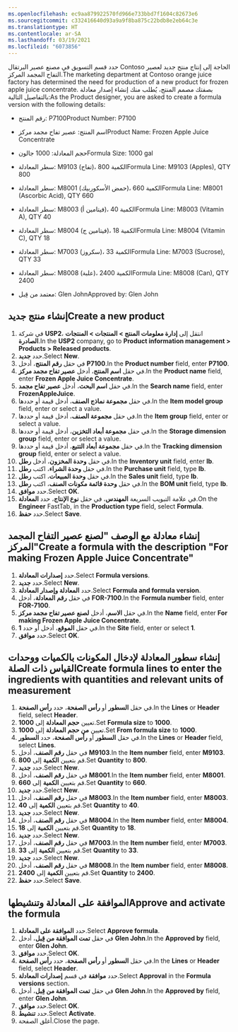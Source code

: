 ```yaml
---
ms.openlocfilehash: ec9aa879922570fd966e733bbd7f1604c82673e6
ms.sourcegitcommit: c332416640d93a9a9f8ba875c22bdb8e2eb64c3e
ms.translationtype: HT
ms.contentlocale: ar-SA
ms.lasthandoff: 03/19/2021
ms.locfileid: "6073856"
---
```

<span data-ttu-id="9263e-101">حدد قسم التسويق في مصنع عصير البرتقال Contoso الحاجة إلى إنتاج منتج جديد لعصير التفاح المجمد المركز.</span><span class="sxs-lookup"><span data-stu-id="9263e-101">The marketing department at Contoso orange juice factory has determined the need for production of a new product for frozen apple juice concentrate.</span></span> <span data-ttu-id="9263e-102">بصفتك مصمم المنتج، يُطلب منك إنشاء إصدار معادلة بالتفاصيل التالية:</span><span class="sxs-lookup"><span data-stu-id="9263e-102">As the Product designer, you are asked to create a formula version with the following details:</span></span>

-   <span data-ttu-id="9263e-103">رقم المنتج: P7100</span><span class="sxs-lookup"><span data-stu-id="9263e-103">Product Number: P7100</span></span>

-   <span data-ttu-id="9263e-104">اسم المنتج: عصير تفاح مجمد مركز</span><span class="sxs-lookup"><span data-stu-id="9263e-104">Product Name: Frozen Apple Juice Concentrate</span></span>

-   <span data-ttu-id="9263e-105">حجم المعادلة: 1000 جالون</span><span class="sxs-lookup"><span data-stu-id="9263e-105">Formula Size: 1000 gal</span></span>

-   <span data-ttu-id="9263e-106">سطر المعادلة: M9103 (تفاح)، الكمية 800</span><span class="sxs-lookup"><span data-stu-id="9263e-106">Formula Line: M9103 (Apples), QTY 800</span></span>

-   <span data-ttu-id="9263e-107">سطر المعادلة: M8001 (حمض الأسكوربيك)، الكمية 660</span><span class="sxs-lookup"><span data-stu-id="9263e-107">Formula Line: M8001 (Ascorbic Acid), QTY 660</span></span>

-   <span data-ttu-id="9263e-108">سطر المعادلة: M8003 (فيتامين أ)، الكمية 40</span><span class="sxs-lookup"><span data-stu-id="9263e-108">Formula Line: M8003 (Vitamin A), QTY 40</span></span>

-   <span data-ttu-id="9263e-109">سطر المعادلة: M8004 (فيتامين ج)، الكمية 18</span><span class="sxs-lookup"><span data-stu-id="9263e-109">Formula Line: M8004 (Vitamin C), QTY 18</span></span>

-   <span data-ttu-id="9263e-110">سطر المعادلة: M7003 (سكروز)، الكمية 33</span><span class="sxs-lookup"><span data-stu-id="9263e-110">Formula Line: M7003 (Sucrose), QTY 33</span></span>

-   <span data-ttu-id="9263e-111">سطر المعادلة: M8008 (علبة)، الكمية 2400</span><span class="sxs-lookup"><span data-stu-id="9263e-111">Formula Line: M8008 (Can), QTY 2400</span></span>

-   <span data-ttu-id="9263e-112">معتمد من قِبل: Glen John</span><span class="sxs-lookup"><span data-stu-id="9263e-112">Approved by: Glen John</span></span>

## <a name="create-a-new-product"></a><span data-ttu-id="9263e-113">إنشاء منتج جديد</span><span class="sxs-lookup"><span data-stu-id="9263e-113">Create a new product</span></span>

1.  <span data-ttu-id="9263e-114">في شركة **USP2**، انتقل إلى **إدارة معلومات المنتج > المنتجات > المنتجات الصادرة**.</span><span class="sxs-lookup"><span data-stu-id="9263e-114">In the **USP2** company, go to **Product information management > Products > Released products**.</span></span>
2.  <span data-ttu-id="9263e-115">حدد **جديد**.</span><span class="sxs-lookup"><span data-stu-id="9263e-115">Select **New**.</span></span>
3.  <span data-ttu-id="9263e-116">في حقل **رقم المنتج**، أدخل **P7100**.</span><span class="sxs-lookup"><span data-stu-id="9263e-116">In the **Product number** field, enter **P7100**.</span></span>
4.  <span data-ttu-id="9263e-117">في حقل **اسم المنتج**، أدخل **عصير تفاح مجمد مركز**.</span><span class="sxs-lookup"><span data-stu-id="9263e-117">In the **Product name** field, enter **Frozen Apple Juice Concentrate**.</span></span>
5.  <span data-ttu-id="9263e-118">في حقل **اسم البحث**، أدخل **عصير تفاح مجمد**.</span><span class="sxs-lookup"><span data-stu-id="9263e-118">In the **Search name** field, enter **FrozenAppleJuice**.</span></span>
7.  <span data-ttu-id="9263e-119">في حقل **مجموعة نماذج الصنف**، أدخل قيمة أو حددها.</span><span class="sxs-lookup"><span data-stu-id="9263e-119">In the **Item model group** field, enter or select a value.</span></span>
8.  <span data-ttu-id="9263e-120">في حقل **مجموعة الصنف**، أدخل قيمة أو حددها.</span><span class="sxs-lookup"><span data-stu-id="9263e-120">In the **Item group** field, enter or select a value.</span></span>
9.  <span data-ttu-id="9263e-121">في حقل **مجموعة أبعاد التخزين**، أدخل قيمة أو حددها.</span><span class="sxs-lookup"><span data-stu-id="9263e-121">In the **Storage dimension group** field, enter or select a value.</span></span>
10. <span data-ttu-id="9263e-122">في حقل **مجموعة أبعاد التتبع**، أدخل قيمة أو حددها.</span><span class="sxs-lookup"><span data-stu-id="9263e-122">In the **Tracking dimension group** field, enter or select a value.</span></span>
11. <span data-ttu-id="9263e-123">في حقل **وحدة المخزون**، أدخل **رطل**.</span><span class="sxs-lookup"><span data-stu-id="9263e-123">In the **Inventory unit** field, enter **lb**.</span></span>
12. <span data-ttu-id="9263e-124">في حقل **وحدة الشراء**، اكتب **رطل**.</span><span class="sxs-lookup"><span data-stu-id="9263e-124">In the **Purchase unit** field, type **lb**.</span></span>
13. <span data-ttu-id="9263e-125">في حقل **وحدة المبيعات**، اكتب **رطل**.</span><span class="sxs-lookup"><span data-stu-id="9263e-125">In the **Sales unit** field, type **lb**.</span></span>
14. <span data-ttu-id="9263e-126">في حقل **وحدة قائمة مكونات الصنف**، اكتب **رطل**.</span><span class="sxs-lookup"><span data-stu-id="9263e-126">In the **BOM unit** field, type **lb**.</span></span>
15. <span data-ttu-id="9263e-127">حدد **موافق**.</span><span class="sxs-lookup"><span data-stu-id="9263e-127">Select **OK**.</span></span>
16. <span data-ttu-id="9263e-128">في علامة التبويب السريعة **المهندس**، في حقل **نوع الإنتاج**، حدد **المعادلة**.</span><span class="sxs-lookup"><span data-stu-id="9263e-128">On the **Engineer** FastTab, in the **Production type** field, select **Formula**.</span></span>
17. <span data-ttu-id="9263e-129">حدد **حفظ**.</span><span class="sxs-lookup"><span data-stu-id="9263e-129">Select **Save**.</span></span>

## <a name="create-a-formula-with-the-description-for-making-frozen-apple-juice-concentrate"></a><span data-ttu-id="9263e-130">إنشاء معادلة مع الوصف "لصنع عصير التفاح المجمد المركز"</span><span class="sxs-lookup"><span data-stu-id="9263e-130">Create a formula with the description "For making Frozen Apple Juice Concentrate"</span></span> 

1.  <span data-ttu-id="9263e-131">حدد **إصدارات المعادلة**.</span><span class="sxs-lookup"><span data-stu-id="9263e-131">Select **Formula versions**.</span></span>
2.  <span data-ttu-id="9263e-132">حدد **جديد**.</span><span class="sxs-lookup"><span data-stu-id="9263e-132">Select **New**.</span></span>
3.  <span data-ttu-id="9263e-133">حدد **المعادلة وإصدار المعادلة**.</span><span class="sxs-lookup"><span data-stu-id="9263e-133">Select **Formula and formula version**.</span></span>
4.  <span data-ttu-id="9263e-134">في حقل **رقم المعادلة**، أدخل **FOR-7100**.</span><span class="sxs-lookup"><span data-stu-id="9263e-134">In the **Formula number** field, enter **FOR-7100**.</span></span>
5.  <span data-ttu-id="9263e-135">في حقل **الاسم**، أدخل **لصنع عصير تفاح مجمد مركز**.</span><span class="sxs-lookup"><span data-stu-id="9263e-135">In the **Name** field, enter **For making Frozen Apple Juice Concentrate**.</span></span>
6.  <span data-ttu-id="9263e-136">في حقل **الموقع**، أدخل أو حدد **1**.</span><span class="sxs-lookup"><span data-stu-id="9263e-136">In the **Site** field, enter or select **1**.</span></span>
7.  <span data-ttu-id="9263e-137">حدد **موافق**.</span><span class="sxs-lookup"><span data-stu-id="9263e-137">Select **OK**.</span></span>

## <a name="create-formula-lines-to-enter-the-ingredients-with-quantities-and-relevant-units-of-measurement"></a><span data-ttu-id="9263e-138">إنشاء سطور المعادلة لإدخال المكونات بالكميات ووحدات القياس ذات الصلة</span><span class="sxs-lookup"><span data-stu-id="9263e-138">Create formula lines to enter the ingredients with quantities and relevant units of measurement</span></span>

1.  <span data-ttu-id="9263e-139">في حقل **السطور** أو **رأس الصفحة**، حدد **رأس الصفحة**.</span><span class="sxs-lookup"><span data-stu-id="9263e-139">In the **Lines** or **Header** field, select **Header**.</span></span>
2.  <span data-ttu-id="9263e-140">تعيين **حجم المعادلة** إلى **1000**.</span><span class="sxs-lookup"><span data-stu-id="9263e-140">Set **Formula size** to **1000**.</span></span>
3.  <span data-ttu-id="9263e-141">تعيين **من حجم المعادلة** إلى **1000**.</span><span class="sxs-lookup"><span data-stu-id="9263e-141">Set **From formula size** to **1000**.</span></span>
4.  <span data-ttu-id="9263e-142">في حقل **السطور** أو **رأس الصفحة**، حدد **السطور**.</span><span class="sxs-lookup"><span data-stu-id="9263e-142">In the **Lines** or **Header** field, select **Lines**.</span></span>
5.  <span data-ttu-id="9263e-143">في حقل **رقم الصنف**، أدخل **M9103**.</span><span class="sxs-lookup"><span data-stu-id="9263e-143">In the **Item number** field, enter **M9103**.</span></span>
6.  <span data-ttu-id="9263e-144">قم بتعيين **الكمية** إلى **800**.</span><span class="sxs-lookup"><span data-stu-id="9263e-144">Set **Quantity** to **800**.</span></span>
7.  <span data-ttu-id="9263e-145">حدد **جديد**.</span><span class="sxs-lookup"><span data-stu-id="9263e-145">Select **New**.</span></span>
8.  <span data-ttu-id="9263e-146">في حقل **رقم الصنف**، أدخل **M8001**.</span><span class="sxs-lookup"><span data-stu-id="9263e-146">In the **Item number** field, enter **M8001**.</span></span>
9.  <span data-ttu-id="9263e-147">قم بتعيين **الكمية** إلى **660**.</span><span class="sxs-lookup"><span data-stu-id="9263e-147">Set **Quantity** to **660**.</span></span>
10. <span data-ttu-id="9263e-148">حدد **جديد**.</span><span class="sxs-lookup"><span data-stu-id="9263e-148">Select **New**.</span></span>
11. <span data-ttu-id="9263e-149">في حقل **رقم الصنف**، أدخل **M8003**.</span><span class="sxs-lookup"><span data-stu-id="9263e-149">In the **Item number** field, enter **M8003**.</span></span>
12. <span data-ttu-id="9263e-150">قم بتعيين **الكمية** إلى **40**.</span><span class="sxs-lookup"><span data-stu-id="9263e-150">Set **Quantity** to **40**.</span></span>
13. <span data-ttu-id="9263e-151">حدد **جديد**.</span><span class="sxs-lookup"><span data-stu-id="9263e-151">Select **New**.</span></span>
14. <span data-ttu-id="9263e-152">في حقل **رقم الصنف**، أدخل **M8004**.</span><span class="sxs-lookup"><span data-stu-id="9263e-152">In the **Item number** field, enter **M8004**.</span></span>
15. <span data-ttu-id="9263e-153">قم بتعيين **الكمية** إلى **18**.</span><span class="sxs-lookup"><span data-stu-id="9263e-153">Set **Quantity** to **18**.</span></span>
16. <span data-ttu-id="9263e-154">حدد **جديد**.</span><span class="sxs-lookup"><span data-stu-id="9263e-154">Select **New**.</span></span>
17. <span data-ttu-id="9263e-155">في حقل **رقم الصنف**، أدخل **M7003**.</span><span class="sxs-lookup"><span data-stu-id="9263e-155">In the **Item number** field, enter **M7003**.</span></span>
18. <span data-ttu-id="9263e-156">قم بتعيين **الكمية** إلى **33**.</span><span class="sxs-lookup"><span data-stu-id="9263e-156">Set **Quantity** to **33**.</span></span>
19. <span data-ttu-id="9263e-157">حدد **جديد**.</span><span class="sxs-lookup"><span data-stu-id="9263e-157">Select **New**.</span></span>
20. <span data-ttu-id="9263e-158">في حقل **رقم الصنف**، أدخل **M8008**.</span><span class="sxs-lookup"><span data-stu-id="9263e-158">In the **Item number** field, enter **M8008**.</span></span>
21. <span data-ttu-id="9263e-159">قم بتعيين **الكمية** إلى **2400**.</span><span class="sxs-lookup"><span data-stu-id="9263e-159">Set **Quantity** to **2400**.</span></span>
22. <span data-ttu-id="9263e-160">حدد **حفظ**.</span><span class="sxs-lookup"><span data-stu-id="9263e-160">Select **Save**.</span></span>

## <a name="approve-and-activate-the-formula"></a><span data-ttu-id="9263e-161">الموافقة على المعادلة وتنشيطها</span><span class="sxs-lookup"><span data-stu-id="9263e-161">Approve and activate the formula</span></span>
 
1.  <span data-ttu-id="9263e-162">حدد **الموافقة على المعادلة**.</span><span class="sxs-lookup"><span data-stu-id="9263e-162">Select **Approve formula**.</span></span>
2.  <span data-ttu-id="9263e-163">في حقل **تمت الموافقة من قِبل**، أدخل **Glen John**.</span><span class="sxs-lookup"><span data-stu-id="9263e-163">In the **Approved by** field, enter **Glen John**.</span></span>
3.  <span data-ttu-id="9263e-164">حدد **موافق**.</span><span class="sxs-lookup"><span data-stu-id="9263e-164">Select **OK**.</span></span>
4.  <span data-ttu-id="9263e-165">في حقل **السطور** أو **رأس الصفحة**، حدد **رأس الصفحة**.</span><span class="sxs-lookup"><span data-stu-id="9263e-165">In the **Lines** or **Header** field, select **Header**.</span></span>
5.  <span data-ttu-id="9263e-166">حدد **موافقة** في قسم **إصدارات المعادلة**.</span><span class="sxs-lookup"><span data-stu-id="9263e-166">Select **Approval** in the **Formula versions** section.</span></span>
6.  <span data-ttu-id="9263e-167">في حقل **تمت الموافقة من قِبل**، أدخل **Glen John**.</span><span class="sxs-lookup"><span data-stu-id="9263e-167">In the **Approved by** field, enter **Glen John**.</span></span>
7.  <span data-ttu-id="9263e-168">حدد **موافق**.</span><span class="sxs-lookup"><span data-stu-id="9263e-168">Select **OK**.</span></span>
8.  <span data-ttu-id="9263e-169">حدد **تنشيط**.</span><span class="sxs-lookup"><span data-stu-id="9263e-169">Select **Activate**.</span></span>
9.  <span data-ttu-id="9263e-170">أغلق الصفحة.</span><span class="sxs-lookup"><span data-stu-id="9263e-170">Close the page.</span></span>
